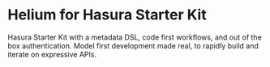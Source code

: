 # Helium for Hasura Starter Kit

Hasura Starter Kit with a metadata DSL, code first workflows, and out of the box authentication. Model first development made real, to rapidly build and iterate on expressive APIs.
